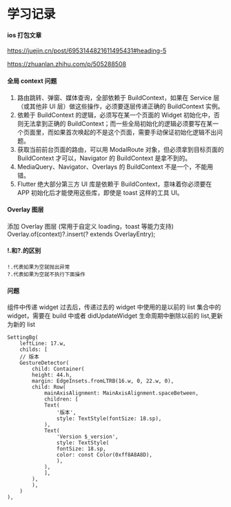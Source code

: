 # 学习记录

#### ios 打包文章

https://juejin.cn/post/6953144821611495431#heading-5

https://zhuanlan.zhihu.com/p/505288508

#### 全局 context 问题

1. 路由跳转、弹窗、媒体查询，全部依赖于 BuildContext，如果在 Service 层（或其他非 UI 层）做这些操作，必须要逐层传递正确的 BuildContext 实例。
2. 依赖于 BuildContext 的逻辑，必须写在某一个页面的 Widget 初始化中，否则无法拿到正确的 BuildContext；而一些全局初始化的逻辑必须要写在某一个页面里，而如果首次唤起的不是这个页面，需要手动保证初始化逻辑不出问题。
3. 获取当前前台页面的路由，可以用 ModalRoute 对象，但必须拿到目标页面的 BuildContext 才可以，Navigator 的 BuildContext 是拿不到的。
4. MediaQuery、Navigator、Overlays 的 BuildContext 不是一个，不能用错。
5. Flutter 绝大部分第三方 UI 库是依赖于 BuildContext，意味着你必须要在 APP 初始化后才能使用这些库，即使是 toast 这样的工具 UI。

#### Overlay 图层

添加 Overlay 图层 (常用于自定义 loading，toast 等能力支持)\
Overlay.of(context)?.insert(? extends OverlayEntry);

#### !.和?.的区别

```
!.代表如果为空就抛出异常
?.代表如果为空就不执行下面操作
```

#### 问题

组件中传递 widget 过去后，传递过去的 widget 中使用的是以前的 list 集合中的 widget，需要在 build 中或者 didUpdateWidget 生命周期中删除以前的 list,更新为新的 list

```flutter
SettingBg(
    leftLine: 17.w,
    childs: [
    // 版本
    GestureDetector(
        child: Container(
        height: 44.h,
        margin: EdgeInsets.fromLTRB(16.w, 0, 22.w, 0),
        child: Row(
            mainAxisAlignment: MainAxisAlignment.spaceBetween,
            children: [
            Text(
                '版本',
                style: TextStyle(fontSize: 18.sp),
            ),
            Text(
                'Version $_version',
                style: TextStyle(
                fontSize: 18.sp,
                color: const Color(0xff8A8A8D),
                ),
            ),
            ],
        ),
        ),
    )
),
```
